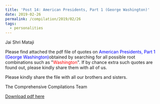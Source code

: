 ```yaml
---
title: 'Post 14: American Presidents, Part 1 (George Washington)'
date: 2019-02-26
permalink: /compilation/2019/02/26
tags:
  - personalities
---
```

Jai Shri Mataji

Please find attached the pdf file of quotes on <font color="blue">American Presidents, Part 1 (George Washington)</font>obtained by searching for all possible root combinations such as "<font color="red">Washington</font>". If by chance extra such quotes are found out, please kindly share them with all of us.<br>

Please kindly share the file with all our brothers and sisters.  

The Comprehensive Compilations Team



[Download pdf here](http://seven-teams.github.io/files/American_Presidents_Part_1_George_Washington.pdf)